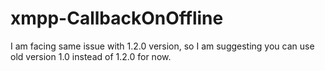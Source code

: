 # xmpp-CallbackOnOffline
I am facing same issue with 1.2.0 version, so I am suggesting you can use old version 1.0 instead of 1.2.0 for now.
